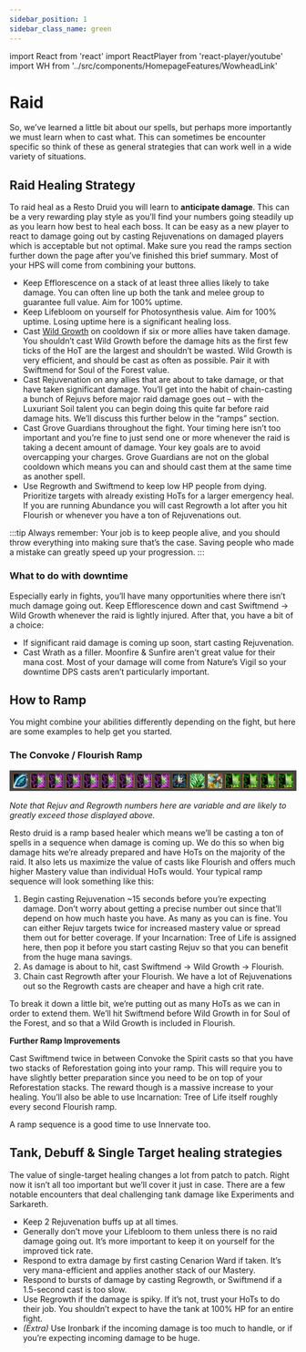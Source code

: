 ```yaml
---
sidebar_position: 1
sidebar_class_name: green
---
```


import React from 'react'
import ReactPlayer from 'react-player/youtube'
import WH from '../src/components/HomepageFeatures/WowheadLink'

# Raid

So, we’ve learned a little bit about our spells, but perhaps more importantly we must learn when to cast what. This can sometimes be encounter specific so think of these as general strategies that can work well in a wide variety of situations.

## Raid Healing Strategy
To raid heal as a Resto Druid you will learn to **anticipate damage**. This can be a very rewarding play style as you’ll find your numbers going steadily up as you learn how best to heal each boss. It can be easy as a new player to react to damage going out by casting Rejuvenations on damaged players which is acceptable but not optimal. Make sure you read the ramps section further down the page after you’ve finished this brief summary. Most of your HPS will come from combining your buttons.
- Keep Efflorescence on a stack of at least three allies likely to take damage. You can often line up both the tank and melee group to guarantee full value. Aim for 100% uptime.
- Keep Lifebloom on yourself for Photosynthesis value. Aim for 100% uptime. Losing uptime here is a significant healing loss.
- Cast [Wild Growth](http://www.wowhead.com/spell=48438/wild-growth) on cooldown if six or more allies have taken damage. You shouldn’t cast Wild Growth before the damage hits as the first few ticks of the HoT are the largest and shouldn’t be wasted. Wild Growth is very efficient, and should be cast as often as possible. Pair it with Swiftmend for Soul of the Forest value.
- Cast <WH>Rejuvenation</WH> on any allies that are about to take damage, or that have taken significant damage. You’ll get into the habit of chain-casting a bunch of Rejuvs before major raid damage goes out – with the Luxuriant Soil talent you can begin doing this quite far before raid damage hits. We’ll discuss this further below in the “ramps” section.
- Cast Grove Guardians throughout the fight. Your timing here isn’t too important and you’re fine to just send one or more whenever the raid is taking a decent amount of damage. Your key goals are to avoid overcapping your charges. Grove Guardians are not on the global cooldown which means you can and should cast them at the same time as another spell.
- Use Regrowth and Swiftmend to keep low HP people from dying. Prioritize targets with already existing HoTs for a larger emergency heal. If you are running Abundance you will cast Regrowth a lot after you hit Flourish or whenever you have a ton of Rejuvenations out.

:::tip
Always remember: Your job is to keep people alive, and you should throw everything into making sure that’s the case. Saving people who made a mistake can greatly speed up your progression.
:::


### What to do with downtime
Especially early in fights, you’ll have many opportunities where there isn’t much damage going out. Keep Efflorescence down and cast Swiftmend -> Wild Growth whenever the raid is lightly injured. After that, you have a bit of a choice:
- If significant raid damage is coming up soon, start casting Rejuvenation.
- Cast Wrath as a filler. Moonfire & Sunfire aren’t great value for their mana cost. Most of your damage will come from Nature’s Vigil so your downtime DPS casts aren’t particularly important.


## How to Ramp

You might combine your abilities differently depending on the fight, but here are some examples to help get you started.

### The Convoke / Flourish Ramp
![Ramp Example](.\images\Druid-Ramp-Sequence.png)

*Note that Rejuv and Regrowth numbers here are variable and are likely to greatly exceed those displayed above.*

Resto druid is a ramp based healer which means we’ll be casting a ton of spells in a sequence when damage is coming up. We do this so when big damage hits we’re already prepared and have HoTs on the majority of the raid. It also lets us maximize the value of casts like Flourish and offers much higher Mastery value than individual HoTs would. Your typical ramp sequence will look something like this:

1. Begin casting Rejuvenation ~15 seconds before you’re expecting damage. Don’t worry about getting a precise number out since that’ll depend on how much haste you have. As many as you can is fine. You can either Rejuv targets twice for increased mastery value or spread them out for better coverage. If your Incarnation: Tree of Life is assigned here, then pop it before you start casting Rejuv so that you can benefit from the huge mana savings.
2. As damage is about to hit, cast Swiftmend -> Wild Growth -> Flourish.
3. Chain cast Regrowth after your Flourish. We have a lot of Rejuvenations out so the Regrowth casts are cheaper and have a high crit rate.

To break it down a little bit, we’re putting out as many HoTs as we can in order to extend them. We’ll hit Swiftmend before Wild Growth in for Soul of the Forest, and so that a Wild Growth is included in Flourish.

**Further Ramp Improvements**

Cast Swiftmend twice in between Convoke the Spirit casts so that you have two stacks of Reforestation going into your ramp. This will require you to have slightly better preparation since you need to be on top of your Reforestation stacks. The reward though is a massive increase to your healing. You’ll also be able to use Incarnation: Tree of Life itself roughly every second Flourish ramp.

A ramp sequence is a good time to use Innervate too.

## Tank, Debuff & Single Target healing strategies

The value of single-target healing changes a lot from patch to patch. Right now it isn’t all too important but we’ll cover it just in case. There are a few notable encounters that deal challenging tank damage like Experiments and Sarkareth.

- Keep 2 Rejuvenation buffs up at all times.
- Generally don’t move your Lifebloom to them unless there is no raid damage going out. It’s more important to keep it on yourself for the improved tick rate.
- Respond to extra damage by first casting Cenarion Ward if taken. It’s very mana-efficient and applies another stack of our Mastery.
- Respond to bursts of damage by casting Regrowth, or Swiftmend if a 1.5-second cast is too slow.
- Use Regrowth if the damage is spiky. If it’s not, trust your HoTs to do their job. You shouldn’t expect to have the tank at 100% HP for an entire fight.
- *(Extra)* Use Ironbark if the incoming damage is too much to handle, or if you’re expecting incoming damage to be huge.